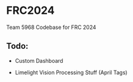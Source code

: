 # FRC2024

Team 5968 Codebase for FRC 2024 

## Todo:

- Custom Dashboard

- Limelight Vision Processing Stuff (April Tags)
